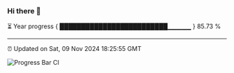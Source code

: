 ### Hi there 👋

⏳ Year progress { █████████████████████████▁▁▁▁▁ } 85.73 %

---

⏰ Updated on Sat, 09 Nov 2024 18:25:55 GMT

![Progress Bar CI](https://github.com/ZhaoGui/ZhaoGui/workflows/Progress%20Bar%20CI/badge.svg)
